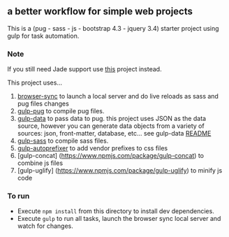 ## a better workflow for simple web projects

This is a (pug - sass - js - bootstrap 4.3 - jquery 3.4) starter project using gulp for task automation.

### Note
If you still need Jade support use [this](https://github.com/azemoh/gulp-jade-sass-starter) project instead.

This project uses...

1. [browser-sync](https://github.com/browsersync/browser-sync) to launch a local server and do live reloads as sass and pug files changes
2. [gulp-pug](https://github.com/jamen/gulp-pug) to compile pug files.
3. [gulp-data](https://github.com/colynb/gulp-data) to pass data to pug. this project uses JSON as the data source, however you can generate data objects from a variety of sources: json, front-matter, database, etc... see gulp-data [README](https://github.com/colynb/gulp-data)
4. [gulp-sass](https://github.com/dlmanning/gulp-sass) to compile sass files.
5. [gulp-autoprefixer](https://github.com/sindresorhus/gulp-autoprefixer) to add vendor prefixes to css files
6. [gulp-concat] (https://www.npmjs.com/package/gulp-concat) to combine js files
7. [gulp-uglify] (https://www.npmjs.com/package/gulp-uglify) to minify js code

### To run
- Execute `npm install` from this directory to install dev dependencies.
- Execute `gulp` to run all tasks, launch the browser sync local server and watch for changes.